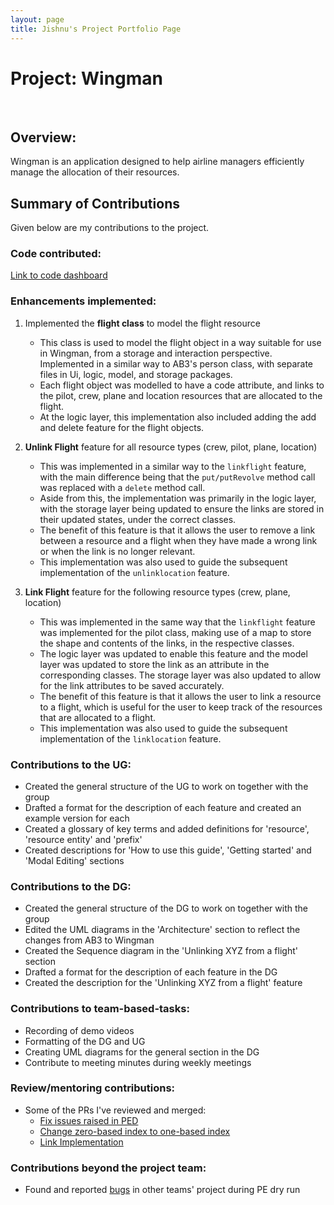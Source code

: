 ```yaml
---
layout: page
title: Jishnu's Project Portfolio Page
---
```


# Project: Wingman

<br>

## Overview:

Wingman is an application designed to help airline managers efficiently manage the allocation of their resources.
<br>

## Summary of Contributions

Given below are my contributions to the project.

### Code contributed:

[Link to code dashboard](https://nus-cs2103-ay2223s2.github.io/tp-dashboard/?search=jishnu28&breakdown=true&sort=groupTitle&sortWithin=title&since=2023-02-17&timeframe=commit&mergegroup=&groupSelect=groupByRepos&checkedFileTypes=docs~functional-code~test-code~other)

### Enhancements implemented:

1. Implemented the **flight class** to model the flight resource
    - This class is used to model the flight object in a way suitable for use in Wingman,
      from a storage and interaction perspective. Implemented in a similar way to AB3's person class,
      with separate files in Ui, logic, model, and storage packages.
    - Each flight object was modelled to have a code attribute, and links to the pilot, crew, plane and location
      resources that are allocated to the flight.
    - At the logic layer, this implementation also included adding the add and delete feature for the flight objects.

2. **Unlink Flight** feature for all resource types (crew, pilot, plane, location)
    - This was implemented in a similar way to the `linkflight` feature, with the main difference being that the
      `put/putRevolve` method call was replaced with a `delete` method call.
    - Aside from this, the implementation was primarily in the logic layer,
      with the storage layer being updated to ensure the links are stored in their updated states,
      under the correct classes.
    - The benefit of this feature is that it allows the user to remove a link between a resource and a flight
      when they have made a wrong link or when the link is no longer relevant.
    - This implementation was also used to guide the subsequent implementation of the `unlinklocation` feature.

3. **Link Flight** feature for the following resource types (crew, plane, location)
    - This was implemented in the same way that the `linkflight` feature was implemented for the pilot class,
      making use of a map to store the shape and contents of the links, in the respective classes.
    - The logic layer was updated to enable this feature and the model layer was updated to store the link as
      an attribute in the corresponding classes. The storage layer was also updated to allow for the link
      attributes to be saved accurately.
    - The benefit of this feature is that it allows the user to link a resource to a flight, which is useful
      for the user to keep track of the resources that are allocated to a flight.
    - This implementation was also used to guide the subsequent implementation of the `linklocation` feature.

### Contributions to the UG:

- Created the general structure of the UG to work on together with the group
- Drafted a format for the description of each feature and created an example version for each
- Created a glossary of key terms and added definitions for 'resource', 'resource entity' and 'prefix'
- Created descriptions for 'How to use this guide', 'Getting started' and 'Modal Editing' sections

### Contributions to the DG:

- Created the general structure of the DG to work on together with the group
- Edited the UML diagrams in the 'Architecture' section to reflect the changes from AB3 to Wingman
- Created the Sequence diagram in the 'Unlinking XYZ from a flight' section
- Drafted a format for the description of each feature in the DG
- Created the description for the 'Unlinking XYZ from a flight' feature

### Contributions to team-based-tasks:

- Recording of demo videos
- Formatting of the DG and UG
- Creating UML diagrams for the general section in the DG
- Contribute to meeting minutes during weekly meetings

### Review/mentoring contributions:

- Some of the PRs I've reviewed and merged:
    - [Fix issues raised in PED](https://github.com/AY2223S2-CS2103T-W11-1/tp/pull/224)
    - [Change zero-based index to one-based index](https://github.com/AY2223S2-CS2103T-W11-1/tp/pull/138)
    - [Link Implementation](https://github.com/AY2223S2-CS2103T-W11-1/tp/pull/81)

### Contributions beyond the project team:

- Found and reported [bugs](https://github.com/jishnu28/ped/tree/main/files) in other teams' project during PE dry run
